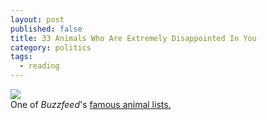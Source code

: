 ```yaml
---
layout: post
published: false
title: 33 Animals Who Are Extremely Disappointed In You
category: politics
tags: 
  - reading
---
```


![](http://www.buzzfeed.com/expresident/animals-who-are-extremely-disappointed-in-you)<br>
One of _Buzzfeed_'s <a href="http://www.buzzfeed.com/expresident/animals-who-are-extremely-disappointed-in-you">famous animal lists.</a>